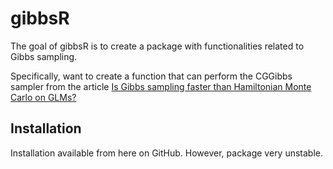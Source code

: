 
<!-- README.md is generated from README.Rmd. Please edit that file -->

# gibbsR

<!-- badges: start -->
<!-- badges: end -->

The goal of gibbsR is to create a package with functionalities related
to Gibbs sampling.

Specifically, want to create a function that can perform the CGGibbs
sampler from the article [Is Gibbs sampling faster than Hamiltonian
Monte Carlo on GLMs?](https://arxiv.org/abs/2410.03630)

## Installation

Installation available from here on GitHub. However, package very
unstable.

<!-- ## Example -->
<!-- This is a basic example which shows you how to solve a common problem: -->
<!-- ```{r example} -->
<!-- library(gibbsR) -->
<!-- ## basic example code -->
<!-- ``` -->
<!-- What is special about using `README.Rmd` instead of just `README.md`? You can include R chunks like so: -->
<!-- ```{r cars} -->
<!-- summary(cars) -->
<!-- ``` -->
<!-- You'll still need to render `README.Rmd` regularly, to keep `README.md` up-to-date. `devtools::build_readme()` is handy for this. -->
<!-- You can also embed plots, for example: -->
<!-- ```{r pressure, echo = FALSE} -->
<!-- plot(pressure) -->
<!-- ``` -->
<!-- In that case, don't forget to commit and push the resulting figure files, so they display on GitHub and CRAN. -->
